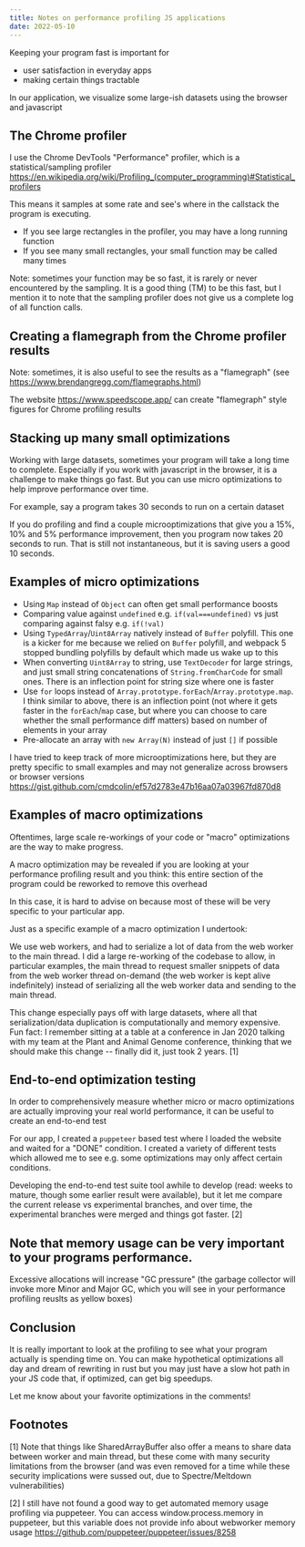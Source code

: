 ```yaml
---
title: Notes on performance profiling JS applications
date: 2022-05-10
---
```


Keeping your program fast is important for

- user satisfaction in everyday apps
- making certain things tractable

In our application, we visualize some large-ish datasets using the browser and
javascript

## The Chrome profiler

I use the Chrome DevTools "Performance" profiler, which is a
statistical/sampling profiler
https://en.wikipedia.org/wiki/Profiling_(computer_programming)#Statistical_profilers

This means it samples at some rate and see's where in the callstack the program
is executing.

- If you see large rectangles in the profiler, you may have a long running
  function
- If you see many small rectangles, your small function may be called many
  times

Note: sometimes your function may be so fast, it is rarely or never encountered
by the sampling. It is a good thing (TM) to be this fast, but I mention it to
note that the sampling profiler does not give us a complete log of all function
calls.

## Creating a flamegraph from the Chrome profiler results

Note: sometimes, it is also useful to see the results as a "flamegraph" (see
https://www.brendangregg.com/flamegraphs.html)

The website https://www.speedscope.app/ can
create "flamegraph" style figures for Chrome profiling results

## Stacking up many small optimizations

Working with large datasets, sometimes your program will take a long time to
complete. Especially if you work with javascript in the browser, it is a
challenge to make things go fast. But you can use micro optimizations to help
improve performance over time.

For example, say a program takes 30 seconds to run on a certain dataset

If you do profiling and find a couple microoptimizations that give you a 15%,
10% and 5% performance improvement, then you program now takes 20 seconds to
run. That is still not instantaneous, but it is saving users a good 10 seconds.

## Examples of micro optimizations

- Using `Map` instead of `Object` can often get small performance boosts
- Comparing value against `undefined` e.g. `if(val===undefined)` vs just
  comparing against falsy e.g. `if(!val)`
- Using `TypedArray`/`Uint8Array` natively instead of `Buffer` polyfill. This
  one is a kicker for me because we relied on `Buffer` polyfill, and webpack 5
  stopped bundling polyfills by default which made us wake up to this
- When converting `Uint8Array` to string, use `TextDecoder` for large strings, and
  just small string concatenations of `String.fromCharCode` for small ones.
  There is an inflection point for string size where one is faster
- Use `for` loops instead of `Array.prototype.forEach`/`Array.prototype.map`. I
  think similar to above, there is an inflection point (not where it gets
  faster in the `forEach`/`map` case, but where you can choose to care whether
  the small performance diff matters) based on number of elements in your array
- Pre-allocate an array with `new Array(N)` instead of just `[]` if possible

I have tried to keep track of more microoptimizations here, but they are pretty
specific to small examples and may not generalize across browsers or browser
versions https://gist.github.com/cmdcolin/ef57d2783e47b16aa07a03967fd870d8

## Examples of macro optimizations

Oftentimes, large scale re-workings of your code or "macro" optimizations are
the way to make progress.

A macro optimization may be revealed if you are looking at your performance
profiling result and you think: this entire section of the program could be
reworked to remove this overhead

In this case, it is hard to advise on because most of these will be very
specific to your particular app.

Just as a specific example of a macro optimization I undertook:

We use web workers, and had to serialize a lot of data from the web worker to
the main thread. I did a large re-working of the codebase to allow, in
particular examples, the main thread to request smaller snippets of data from
the web worker thread on-demand (the web worker is kept alive indefinitely)
instead of serializing all the web worker data and sending to the main thread.

This change especially pays off with large datasets, where all that
serialization/data duplication is computationally and memory expensive. Fun
fact: I remember sitting at a table at a conference in Jan 2020 talking with my
team at the Plant and Animal Genome conference, thinking that we should make
this change -- finally did it, just took 2 years. [1]

## End-to-end optimization testing

In order to comprehensively measure whether micro or macro optimizations are
actually improving your real world performance, it can be useful to create an
end-to-end test

For our app, I created a `puppeteer` based test where I loaded the website and
waited for a "DONE" condition. I created a variety of different tests which
allowed me to see e.g. some optimizations may only affect certain conditions.

Developing the end-to-end test suite tool awhile to develop (read: weeks to
mature, though some earlier result were available), but it let me compare the
current release vs experimental branches, and over time, the experimental
branches were merged and things got faster. [2]

## Note that memory usage can be very important to your programs performance.

Excessive allocations will increase "GC pressure" (the garbage collector will
invoke more Minor and Major GC, which you will see in your performance
profiling reuslts as yellow boxes)

## Conclusion

It is really important to look at the profiling to see what your program
actually is spending time on. You can make hypothetical optimizations all day
and dream of rewriting in rust but you may just have a slow hot path in your JS
code that, if optimized, can get big speedups.

Let me know about your favorite optimizations in the comments!

## Footnotes

[1] Note that things like SharedArrayBuffer also offer a means to share data
between worker and main thread, but these come with many security limitations
from the browser (and was even removed for a time while these security
implications were sussed out, due to Spectre/Meltdown vulnerabilities)

[2] I still have not found a good way to get automated memory usage profiling
via puppeteer. You can access window.process.memory in puppeteer, but this
variable does not provide info about webworker memory usage
https://github.com/puppeteer/puppeteer/issues/8258

